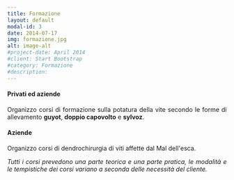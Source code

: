 ```yaml
---
title: Formazione
layout: default
modal-id: 3
date: 2014-07-17
img: formazione.jpg
alt: image-alt
#project-date: April 2014
#client: Start Bootstrap
#category: Formazione
#description:
---
```

<h4>Privati ed aziende</h4>
  <p align="justify">Organizzo corsi di formazione sulla potatura della vite secondo le forme di allevamento <b>guyot</b>, <b>doppio capovolto</b> e <b>sylvoz</b>.</p>
<h4>Aziende</h4>
  <p align="justify">Organizzo corsi di dendrochirurgia di viti affette dal Mal dell'esca.</p>
  <p align="justify"><em>Tutti i corsi prevedono una parte teorica e una parte pratica, le modalità e le tempistiche dei corsi variano a seconda delle necessità del cliente.</em></p>
